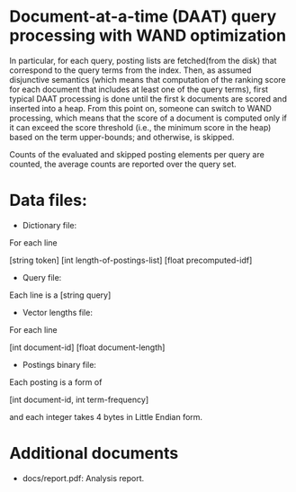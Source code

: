 # Document-at-a-time (DAAT) query processing with WAND optimization

In particular, for each query, posting lists are fetched(from the disk) that correspond to the query terms from the index. 
Then, as assumed disjunctive semantics (which means that computation of the ranking score for each document
that includes at least one of the query terms), first typical DAAT processing is done
until the first k documents are scored and inserted into a heap. 
From this point on, someone can switch to WAND processing, which means that the score of a
document is computed only if it can exceed the score threshold (i.e., the minimum score in the heap) based
on the term upper-bounds; and otherwise, is skipped. 

Counts of the evaluated and skipped posting elements per query are counted, the average counts are reported over the query set.

# Data files:

* Dictionary file:

For each line

[string token]	[int length-of-postings-list]	[float precomputed-idf]

* Query file:

Each line is a [string query]

* Vector lengths file:	

For each line

[int document-id]	[float document-length]

* Postings binary file:	

Each posting is a form of 

[int document-id, int term-frequency]

and each integer takes 4 bytes in Little Endian form.

# Additional documents

* docs/report.pdf: Analysis report.
